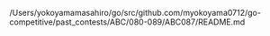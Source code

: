 /Users/yokoyamamasahiro/go/src/github.com/myokoyama0712/go-competitive/past_contests/ABC/080-089/ABC087/README.md